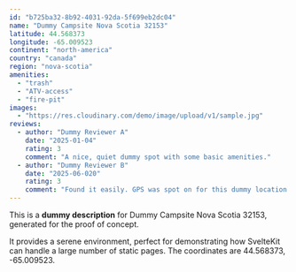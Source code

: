```yaml
---
id: "b725ba32-8b92-4031-92da-5f699eb2dc04"
name: "Dummy Campsite Nova Scotia 32153"
latitude: 44.568373
longitude: -65.009523
continent: "north-america"
country: "canada"
region: "nova-scotia"
amenities:
  - "trash"
  - "ATV-access"
  - "fire-pit"
images:
  - "https://res.cloudinary.com/demo/image/upload/v1/sample.jpg"
reviews:
  - author: "Dummy Reviewer A"
    date: "2025-01-04"
    rating: 3
    comment: "A nice, quiet dummy spot with some basic amenities."
  - author: "Dummy Reviewer B"
    date: "2025-06-020"
    rating: 3
    comment: "Found it easily. GPS was spot on for this dummy location."
---
```


This is a **dummy description** for Dummy Campsite Nova Scotia 32153, generated for the proof of concept.

It provides a serene environment, perfect for demonstrating how SvelteKit can handle a large number of static pages. The coordinates are 44.568373, -65.009523.
